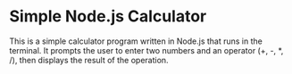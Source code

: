 # Simple Node.js Calculator

This is a simple calculator program written in Node.js that runs in the terminal. It prompts the user to enter two numbers and an operator (+, -, *, /), then displays the result of the operation.